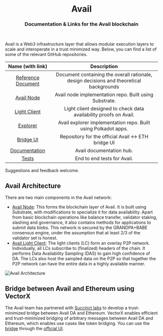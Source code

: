 <div align="Center">
<h1>Avail</h1>
<h3>Documentation & Links for the Avail blockchain</h3>
</div>

<br>

Avail is a Web3 infrastructure layer that allows modular execution layers to scale and interoperate in a trust minimized way. Below, you can find a list of some of the relevant GitHub repositories.

|    Name (with link)    |                                       Description                                       |
|:----------------------:|:---------------------------------------------------------------------------------------:|
| [Reference Document](https://github.com/availproject/data-availability/blob/master/reference%20document/Avail%20Reference%20Paper%20v2%2017%20Sept%202024.pdf)     | Document containing the overall rationale, design decisions and theoretical backgrounds                              |
| [Avail Node](https://github.com/availproject/avail)                             | Avail node implementation repo. Built using Substrate.              |
| [Light Client](https://github.com/availproject/avail-light)                     | Light client designed to check data availability proofs on Avail.   |
| [Explorer](https://github.com/availproject/avail-apps)                                | Avail explorer implementation repo. Built using Polkadot apps.      |
| [Bridge UI](https://github.com/availproject/bridge-ui)                                | Repository for the official Avail <-> ETH bridge UI      |
| [Documentation](https://availproject.github.io/) | Avail documentation hub.                                    |
| [Tests](https://github.com/availproject/avail-test)                             | End to end tests for Avail.                                         |

Suggestions and feedback welcome.

## Avail Architecture

There are two main components in the Avail network:

- [Avail Node](https://github.com/availproject/avail): This forms the blockchain layer of Avail. It is built using Substrate, with modifications to specialize it for data availability. Apart from basic blockchain operations like balance transfer, validator staking, slashing and governance, it also contains methods for applications to submit data blobs. This network is secured by the GRANDPA+BABE consensus engine, under the assumption that at least 2/3 of the validator set is honest.
- [Avail Light Client](https://github.com/availproject/avail-light): The light clients (LC) form an overlay P2P network. Individually, all LCs subscribe to (finalized) headers of the chain. It performs Data Availability Sampling (DAS) to gain high confidence of DA. The LCs also host the sampled data on the P2P so that together the P2P network can have the entire data in a highly available manner.

![Avail Architecture](./images/Light%20Client%20P2P%20Network.jpg)

## Bridge between Avail and Ethereum using VectorX

The Avail team has partnered with [Succinct labs](https://succinct.xyz/) to develop a trust-minimized bridge between Avail DA and Ethereum. VectorX enables efficient and trust-minimized bridging of arbitrary messages between Avail DA and Ethereum, which enables use cases like token bridging. You can use the [bridge](https://docs.availproject.org/docs/end-user-guide/vectorx) through the [official UI](bridge.availproject.org). 

